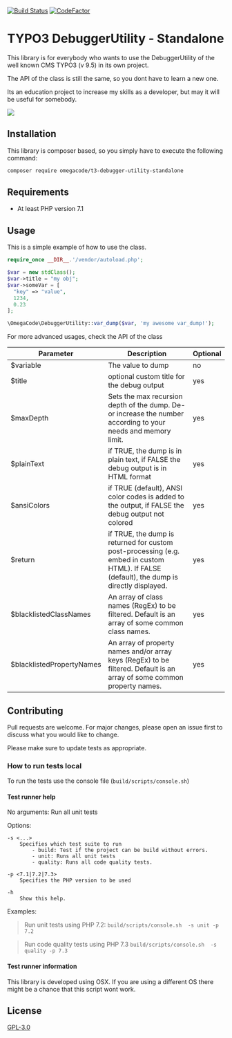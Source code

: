 [![Build Status](https://travis-ci.org/0m3gaC0d3/t3-debugger-utility-standalone.svg?branch=master)](https://travis-ci.org/0m3gaC0d3/t3-debugger-utility-standalone)
[![CodeFactor](https://www.codefactor.io/repository/github/0m3gaC0d3/t3-debugger-utility-standalone/badge)](https://www.codefactor.io/repository/github/0m3gaC0d3/t3-debugger-utility-standalone)

# TYPO3 DebuggerUtility - Standalone
This library is for everybody who wants to use the DebuggerUtility of the well known CMS TYPO3 (v 9.5) in its own project.

The API of the class is still the same, so you dont have to learn a new one.

Its an education project to increase my skills as a developer, but may it will be useful for somebody.

![](documentation/debugger-preview.png)

## Installation
This library is composer based, so you simply have to execute the following command:

```bash
composer require omegacode/t3-debugger-utility-standalone
```

## Requirements

 * At least PHP version 7.1

## Usage

This is a simple example of how to use the class.

```php
require_once __DIR__.'/vendor/autoload.php';

$var = new stdClass();
$var->title = "my obj";
$var->someVar = [
  "key" => "value",
  1234,
  0.23
];

\OmegaCode\DebuggerUtility::var_dump($var, 'my awesome var_dump!');
```

For more advanced usages, check the API of the class

| Parameter                 | Description                                                                                                                               | Optional |
|---------------------------|-------------------------------------------------------------------------------------------------------------------------------------------|----------|
| $variable                 | The value to dump                                                                                                                         | no       |
| $title                    | optional custom title for the debug output                                                                                                | yes      |
| $maxDepth                 | Sets the max recursion depth of the dump. De- or increase the number according to your needs and memory limit.                            | yes      |
| $plainText                | if TRUE, the dump is in plain text, if FALSE the debug output is in HTML format                                                           | yes      |
| $ansiColors               | if TRUE (default), ANSI color codes is added to the output, if FALSE the debug output not colored                                         | yes      |
| $return                   | if TRUE, the dump is returned for custom post-processing (e.g. embed in custom HTML). If FALSE (default), the dump is directly displayed. | yes      |
| $blacklistedClassNames    | An array of class names (RegEx) to be filtered. Default is an array of some common class names.                                           | yes      |
| $blacklistedPropertyNames | An array of property names and/or array keys (RegEx) to be filtered. Default is an array of some common property names.                   | yes      |

## Contributing
Pull requests are welcome. For major changes, please open an issue first to discuss what you would like to change.

Please make sure to update tests as appropriate.

### How to run tests local
To run the tests use the console file (`build/scripts/console.sh`)

#### Test runner help

No arguments: Run all unit tests

Options:

    -s <...>
        Specifies which test suite to run
            - build: Test if the project can be build without errors.
            - unit: Runs all unit tests
            - quality: Runs all code quality tests.

    -p <7.1|7.2|7.3>
        Specifies the PHP version to be used

    -h
        Show this help.

Examples:
> Run unit tests using PHP 7.2:
> `build/scripts/console.sh  -s unit -p 7.2`

> Run code quality tests using PHP 7.3
> `build/scripts/console.sh  -s quality -p 7.3`

#### Test runner information
This library is developed using OSX. 
If you are using a different OS there might be a chance that this script wont work.

## License
[GPL-3.0](https://www.gnu.org/licenses/gpl-3.0.en.html)
